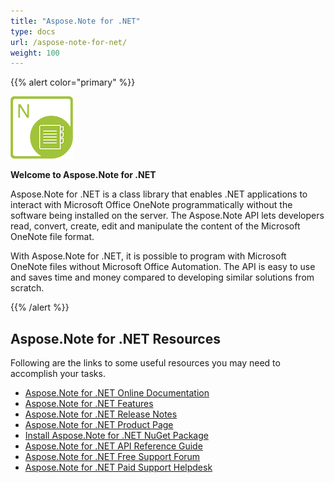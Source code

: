```yaml
---
title: "Aspose.Note for .NET"
type: docs
url: /aspose-note-for-net/
weight: 100
---
```


{{% alert color="primary" %}} 

**![todo:image\_alt\_text](aspose-note-for-net_1)**

**Welcome to Aspose.Note for .NET**

Aspose.Note for .NET is a class library that enables .NET applications to interact with Microsoft Office OneNote programmatically without the software being installed on the server. The Aspose.Note API lets developers read, convert, create, edit and manipulate the content of the Microsoft OneNote file format.

With Aspose.Note for .NET, it is possible to program with Microsoft OneNote files without Microsoft Office Automation. The API is easy to use and saves time and money compared to developing similar solutions from scratch.

{{% /alert %}} 
## **Aspose.Note for .NET Resources**
Following are the links to some useful resources you may need to accomplish your tasks.

- [Aspose.Note for .NET Online Documentation](https://docs.aspose.com/display/notenet/)
- [Aspose.Note for .NET Features](https://docs.aspose.com/display/notenet/Product+Overview)
- [Aspose.Note for .NET Release Notes](https://docs.aspose.com/display/notenet/Release+Notes)
- [Aspose.Note for .NET Product Page](https://products.aspose.com/note/net)
- [Install Aspose.Note for .NET NuGet Package](https://www.nuget.org/packages/Aspose.Note/)
- [Aspose.Note for .NET API Reference Guide](https://apireference.aspose.com/net/note)
- [Aspose.Note for .NET Free Support Forum](https://forum.aspose.com/c/note)
- [Aspose.Note for .NET Paid Support Helpdesk](https://helpdesk.aspose.com/)
